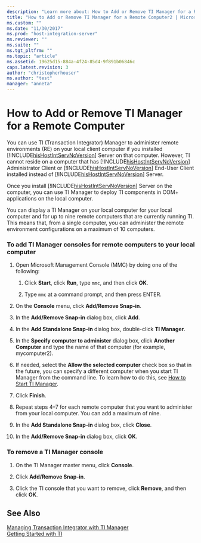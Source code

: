 ```yaml
---
description: "Learn more about: How to Add or Remove TI Manager for a Remote Computer"
title: "How to Add or Remove TI Manager for a Remote Computer2 | Microsoft Docs"
ms.custom: ""
ms.date: "11/30/2017"
ms.prod: "host-integration-server"
ms.reviewer: ""
ms.suite: ""
ms.tgt_pltfrm: ""
ms.topic: "article"
ms.assetid: 19625d15-884a-4f24-85d4-9f891b06846c
caps.latest.revision: 3
author: "christopherhouser"
ms.author: "test"
manager: "anneta"
---
```

# How to Add or Remove TI Manager for a Remote Computer
You can use TI (Transaction Integrator) Manager to administer remote environments (RE) on your local client computer if you installed [!INCLUDE[hisHostIntServNoVersion](../includes/hishostintservnoversion-md.md)] Server on that computer. However, TI cannot reside on a computer that has [!INCLUDE[hisHostIntServNoVersion](../includes/hishostintservnoversion-md.md)] Administrator Client or [!INCLUDE[hisHostIntServNoVersion](../includes/hishostintservnoversion-md.md)] End-User Client installed instead of [!INCLUDE[hisHostIntServNoVersion](../includes/hishostintservnoversion-md.md)] Server.  
  
 Once you install [!INCLUDE[hisHostIntServNoVersion](../includes/hishostintservnoversion-md.md)] Server on the computer, you can use TI Manager to deploy TI components in COM+ applications on the local computer.  
  
 You can display a TI Manager on your local computer for your local computer and for up to nine remote computers that are currently running TI. This means that, from a single computer, you can administer the remote environment configurations on a maximum of 10 computers.  
  
### To add TI Manager consoles for remote computers to your local computer  
  
1.  Open Microsoft Management Console (MMC) by doing one of the following:  
  
    1.  Click **Start**, click **Run**, type `mmc`, and then click **OK**.  
  
    2.  Type `mmc` at a command prompt, and then press ENTER.  
  
2.  On the **Console** menu, click **Add/Remove Snap-in**.  
  
3.  In the **Add/Remove Snap-in** dialog box, click **Add**.  
  
4.  In the **Add Standalone Snap-in** dialog box, double-click **TI Manager**.  
  
5.  In the **Specify computer to administer** dialog box, click **Another Computer** and type the name of that computer (for example, mycomputer2).  
  
6.  If needed, select the **Allow the selected computer** check box so that in the future, you can specify a different computer when you start TI Manager from the command line. To learn how to do this, see [How to Start TI Manager](../core/how-to-start-ti-manager1.md).  
  
7.  Click **Finish**.  
  
8.  Repeat steps 4–7 for each remote computer that you want to administer from your local computer. You can add a maximum of nine.  
  
9. In the **Add Standalone Snap-in** dialog box, click **Close**.  
  
10. In the **Add/Remove Snap-in** dialog box, click **OK**.  
  
### To remove a TI Manager console  
  
1.  On the TI Manager master menu, click **Console**.  
  
2.  Click **Add/Remove Snap-in**.  
  
3.  Click the TI console that you want to remove, click **Remove**, and then click **OK**.  
  
## See Also  
 [Managing Transaction Integrator with TI Manager](../core/managing-transaction-integrator-with-ti-manager2.md)   
 [Getting Started with TI](../core/getting-started-with-ti1.md)

